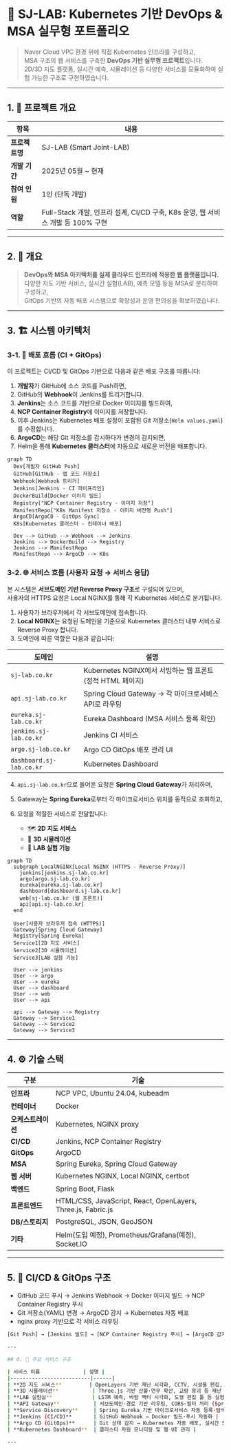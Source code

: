 # 🧪 SJ-LAB: Kubernetes 기반 DevOps & MSA 실무형 포트폴리오

> Naver Cloud VPC 환경 위에 직접 Kubernetes 인프라를 구성하고,  
> MSA 구조의 웹 서비스를 구축한 **DevOps 기반 실무형 프로젝트**입니다.  
> 2D/3D 지도 플랫폼, 실시간 예측, 시뮬레이션 등 다양한 서비스를 모듈화하여 실험 가능한 구조로 구현하였습니다.

---

## 1. 📌 프로젝트 개요

| 항목 | 내용 |
|------|------|
| **프로젝트명** | SJ-LAB (Smart Joint-LAB) |
| **개발 기간** | 2025년 05월 ~ 현재 |
| **참여 인원** | 1인 (단독 개발) |
| **역할** | Full-Stack 개발, 인프라 설계, CI/CD 구축, K8s 운영, 웹 서비스 개발 등 100% 구현 |

---

## 2. 🧩 개요

> **DevOps와 MSA 아키텍처를 실제 클라우드 인프라에 적용한 웹 플랫폼입니다.**  
> 다양한 지도 기반 서비스, 실시간 실험(LAB), 예측 모델 등을 MSA로 분리하여 구성하고,  
> GitOps 기반의 자동 배포 시스템으로 확장성과 운영 편의성을 확보하였습니다.

---

## 3. 🏗️ 시스템 아키텍처

### 3-1. 🚀 배포 흐름 (CI + GitOps)

이 프로젝트는 CI/CD 및 GitOps 기반으로 다음과 같은 배포 구조를 따릅니다:

1. **개발자**가 GitHub에 소스 코드를 Push하면,
2. GitHub의 **Webhook**이 Jenkins를 트리거합니다.
3. **Jenkins**는 소스 코드를 기반으로 Docker 이미지를 빌드하여,
4. **NCP Container Registry**에 이미지를 저장합니다.
5. 이후 Jenkins는 Kubernetes 배포 설정이 포함된 Git 저장소(`Helm values.yaml`)를 수정합니다.
6. **ArgoCD**는 해당 Git 저장소를 감시하다가 변경이 감지되면,
7. Helm을 통해 **Kubernetes 클러스터**에 자동으로 새로운 버전을 배포합니다.

```mermaid
graph TD
  Dev[개발자 GitHub Push]
  GitHub[GitHub - 앱 코드 저장소]
  Webhook[Webhook 트리거]
  Jenkins[Jenkins - CI 파이프라인]
  DockerBuild[Docker 이미지 빌드]
  Registry["NCP Container Registry - 이미지 저장"]
  ManifestRepo["K8s Manifest 저장소 - 이미지 버전명 Push"]
  ArgoCD[ArgoCD - GitOps Sync]
  K8s[Kubernetes 클러스터 - 컨테이너 배포]

  Dev --> GitHub --> Webhook --> Jenkins
  Jenkins --> DockerBuild --> Registry
  Jenkins --> ManifestRepo
  ManifestRepo --> ArgoCD --> K8s
```

### 3-2. 🌐 서비스 흐름 (사용자 요청 → 서비스 응답)

본 시스템은 **서브도메인 기반 Reverse Proxy 구조**로 구성되어 있으며,  
사용자의 HTTPS 요청은 Local NGINX를 통해 각 Kubernetes 서비스로 분기됩니다.

1. 사용자가 브라우저에서 각 서브도메인에 접속합니다.
2. **Local NGINX**는 요청된 도메인을 기준으로 Kubernetes 클러스터 내부 서비스로 Reverse Proxy 합니다.
3. 도메인에 따른 역할은 다음과 같습니다:

| 도메인 | 설명 |
|--------|------|
| `sj-lab.co.kr` | Kubernetes NGINX에서 서빙하는 웹 프론트 (정적 HTML 페이지) |
| `api.sj-lab.co.kr` | Spring Cloud Gateway → 각 마이크로서비스 API로 라우팅 |
| `eureka.sj-lab.co.kr` | Eureka Dashboard (MSA 서비스 등록 확인) |
| `jenkins.sj-lab.co.kr` | Jenkins CI 서비스 |
| `argo.sj-lab.co.kr` | Argo CD GitOps 배포 관리 UI |
| `dashboard.sj-lab.co.kr` | Kubernetes Dashboard |

4. `api.sj-lab.co.kr`으로 들어온 요청은 **Spring Cloud Gateway**가 처리하며,
5. Gateway는 **Spring Eureka**로부터 각 마이크로서비스 위치를 동적으로 조회하고,
6. 요청을 적절한 서비스로 전달합니다:

   - 🗺️ **2D 지도 서비스**
   - 🧊 **3D 시뮬레이션**
   - 🧪 **LAB 실험 기능**

```mermaid
graph TD
  subgraph LocalNGINX[Local NGINX (HTTPS - Reverse Proxy)]
    jenkins[jenkins.sj-lab.co.kr]
    argo[argo.sj-lab.co.kr]
    eureka[eureka.sj-lab.co.kr]
    dashboard[dashboard.sj-lab.co.kr]
    web[sj-lab.co.kr (웹 프론트)]
    api[api.sj-lab.co.kr]
  end

  User[사용자 브라우저 접속 (HTTPS)]
  Gateway[Spring Cloud Gateway]
  Registry[Spring Eureka]
  Service1[2D 지도 서비스]
  Service2[3D 시뮬레이션]
  Service3[LAB 실험 기능]

  User --> jenkins
  User --> argo
  User --> eureka
  User --> dashboard
  User --> web
  User --> api

  api --> Gateway --> Registry
  Gateway --> Service1
  Gateway --> Service2
  Gateway --> Service3
```
---

## 4. ⚙️ 기술 스택

| 구분             | 기술 |
|------------------|------|
| **인프라**       | NCP VPC, Ubuntu 24.04, kubeadm |
| **컨테이너**     | Docker |
| **오케스트레이션** | Kubernetes, NGINX proxy |
| **CI/CD**        | Jenkins, NCP Container Registry |
| **GitOps**       | ArgoCD |
| **MSA**          | Spring Eureka, Spring Cloud Gateway |
| **웹 서버**      | Kubernetes NGINX, Local NGINX, certbot |
| **백엔드**       | Spring Boot, Flask |
| **프론트엔드**   | HTML/CSS, JavaScript, React, OpenLayers, Three.js, Fabric.js |
| **DB/스토리지**  | PostgreSQL, JSON, GeoJSON |
| **기타**         | Helm(도입 예정), Prometheus/Grafana(예정), Socket.IO |

---

## 5. 🔄 CI/CD & GitOps 구조

- GitHub 코드 푸시 → Jenkins Webhook → Docker 이미지 빌드 → NCP Container Registry 푸시  
- Git 저장소(YAML) 변경 → ArgoCD 감지 → Kubernetes 자동 배포  
- nginx proxy 기반으로 각 서비스 라우팅

```bash
[Git Push] → [Jenkins 빌드] → [NCP Container Registry 푸시] → [ArgoCD 감지] → [K8s 자동 배포]

---

## 6. 📡 주요 서비스 구조

| 서비스 이름              | 설명 |
|--------------------------|------|
| **2D 지도 서비스**         | OpenLayers 기반 재난 시각화, CCTV, 시설물 편집, 신고 기능 등 |
| **3D 시뮬레이션**           | Three.js 기반 산불·연무 확산, 교량 붕괴 등 재난 시뮬레이션 |
| **LAB 실험실**             | LSTM 예측, 바람 벡터 시각화, 도형 편집 툴 등 실험 기능 |
| **API Gateway**           | 서브도메인·경로 기반 라우팅, CORS·필터 처리 (Spring Cloud Gateway) |
| **Service Discovery**     | Spring Eureka 기반 마이크로서비스 자동 등록·탐색 |
| **Jenkins (CI/CD)**       | GitHub Webhook → Docker 빌드·푸시 자동화 |
| **Argo CD (GitOps)**      | Git 상태 감지 → Kubernetes 자동 배포, 실시간 Sync·Rollback |
| **Kubernetes Dashboard**  | 클러스터 자원 모니터링 및 웹 UI 관리 |

---

